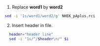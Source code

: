 
1. Replace **word1** by **word2**

```bash
sed -i '1s/word1/word2/g' NHEK_pAplus.rci
```

2. Insert header in file.

```bash
  header="header line"
  sed -i "1s/^/$header\n/" $i
```
